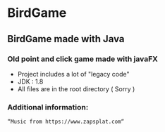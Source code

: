 # BirdGame
## BirdGame made with Java

### Old point and click game made with javaFX
- Project includes a lot of "legacy code"
- JDK : 1.8 
- All files are in the root directory ( Sorry )

[](https://puu.sh/HkpE0/d5d707963f.png)



### Additional information:
```“Music from https://www.zapsplat.com“```
